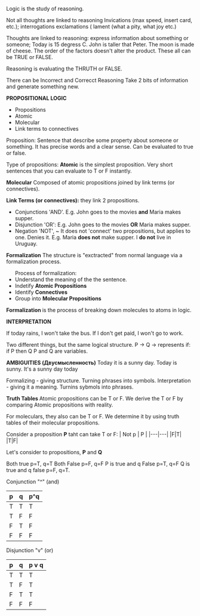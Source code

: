 Logic is the study of reasoning.

Not all thoughts are linked to reasoning
Invications (max speed, insert card, etc.);
interrogations
exclamations (
lament (what a pity, what joy etc.)

Thoughts are linked to reasoning:
express information about something or someone;
Today is 15 degress C.
John is taller that Peter.
The moon is made of cheese.
The order of the factors doesn't alter the product.
These all can be TRUE or FALSE.

Reasoning is evaluating the THRUTH or FALSE.

There can be Incorrect and Correcct Reasoning
Take 2 bits of information and generate something new.

<b>PROPOSITIONAL LOGIC</b>
<ul>
  <li>Propositions
  <li>Atomic
<li>Molecular
<li>Link terms to connectives
</ul>


Proposition:
Sentence that describe some property about someone or something.
It has precise words and a clear sense.
Can be evaluated to true or false.


Type of propositions:
<b>Atomic</b>
is the simplest proposition.
Very short sentences that you can evaluate to T or F instantly.

<b> Molecular</b>
Composed of atomic propositions joined by link terms (or connectives).

<b>Link Terms (or connectives):</b> they link 2 propositions.
  <ul>
  <li>Conjunctions 'AND'. E.g. John goes to the movies <b>and</b> Maria makes supper.
  <li>Disjunction 'OR': E.g. John goes to the movies <b>OR</b> Maria makes supper.
  <li>Negation 'NOT', ~ It does not 'connect' two propositions, but applies to one. Denies it.
    E.g. Maria <b>does not</b> make supper. I <b>do not</b> live in Uruguay.
  </ul>
  
  <b>Formalization</b>
  The structure is "exctracted" from normal language via a formalization process.
  <ul>Process of formalization:
  <li> Understand the meaning of the the sentence.
  <li> Indetify <b>Atomic Propositions</b>
  <li> Identify <b>Connectives</b>
    <li> Group into <b>Molecular Propositions</b> 
      </ul>

<b> Formalization </b> is the process of breaking down molecules to atoms in logic.

<b> INTERPRETATION </b>

If today rains, I won't take the bus.
If I don't get paid, I won't go to work.

Two different things, but the same logical structure.
P -> Q
-> represents if: if P then Q
P and Q are variables.

<b> AMBIGUITIES (Двусмысленность)</b>
Today it is a sunny day.
Today is sunny.
It's a sunny day today

Formalizing - giving structure. Turning phrases into symbols.
Interpretation - giving it a meaning. Turnins sybmols into phrases.

<b> Truth Tables </b>
Atomic propositions can be T or F. We derive the T or F by comparing Atomic propositions with reality.

For moleculars, they also can be T or F. We determine it by using truth tables of their molecular propositions.

Consider a proposition <b>P</b> taht can take T or F:
| Not p | P |
|---|---|
|F|T|
|T|F|

Let's consider to propositions, <b>P</b> and <b>Q</b>

Both true p=T, q=T
Both False p=F, q=F
P is true and q False p=T, q=F
Q is true and q false p=F, q=T.

Conjunction "^" (and)

|p|q|p^q|
|---|---|---|
|T|T|T|
|T|F|F|
|F|T|F|
|F|F|F|

Disjunction "v" (or)

|p|q|p v q|
|---|---|---|
|T|T|T|
|T|F|T|
|F|T|T|
|F|F|F|
